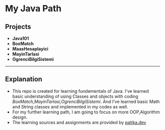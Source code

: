 # My Java Path
## Projects
- **Java101**
- **BoxMatch**
- **MaasHesaplayici**
- **MayinTarlasi**
- **OgrenciBilgiSistemi**
***
## Explanation
* This repo is created for learning fundementals of Java. I've learned basic understanding of using Classes and objects with coding *BoxMatch,MayinTarlasi,OgrenciBilgiSistemi*. And I've learned basic Math and String classes and implemented in my codes as well.
* For my further learning path, I am going to focus on more OOP,Algorithm design.
* The learning sources and assignments are provided by [patika.dev](https://www.patika.dev/tr)

